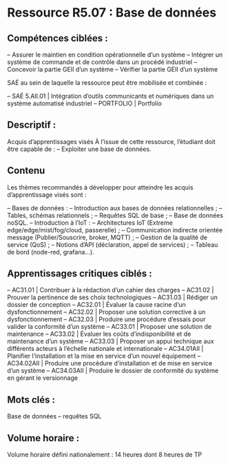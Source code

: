# Ressource R5.07 : Base de données

## Compétences ciblées :

– Assurer le maintien en condition opérationnelle d’un système
– Intégrer un système de commande et de contrôle dans un procédé industriel
– Concevoir la partie GEII d’un système
– Vérifier la partie GEII d’un système

SAÉ au sein de laquelle la ressource peut être mobilisée et combinée :

– SAÉ 5.AII.01 | Intégration d’outils communicants et numériques dans un système automatisé industriel
– PORTFOLIO | Portfolio

## Descriptif :

Acquis d’apprentissages visés
À l’issue de cette ressource, l’étudiant doit être capable de :
– Exploiter une base de données.

## Contenu

Les thèmes recommandés à développer pour atteindre les acquis d’apprentissage visés sont :

– Bases de données :
– Introduction aux bases de données relationnelles ;
– Tables, schémas relationnels ;
– Requêtes SQL de base ;
– Base de données noSQL.
– Introduction à l’IoT :
– Architectures IoT (Extreme edge/edge/mist/fog/cloud, passerelle) ;
– Communication indirecte orientée message (Publier/Souscrire, broker, MQTT) ;
– Gestion de la qualité de service (QoS) ;
– Notions d’API (déclaration, appel de services) ;
– Tableau de bord (node-red, grafana...).

## Apprentissages critiques ciblés :

– AC31.01 | Contribuer à la rédaction d’un cahier des charges
– AC31.02 | Prouver la pertinence de ses choix technologiques
– AC31.03 | Rédiger un dossier de conception
– AC32.01 | Évaluer la cause racine d’un dysfonctionnement
– AC32.02 | Proposer une solution corrective à un dysfonctionnement
– AC32.03 | Produire une procédure d’essais pour valider la conformité d’un système
– AC33.01 | Proposer une solution de maintenance
– AC33.02 | Évaluer les coûts d’indisponibilité et de maintenance d’un système
– AC33.03 | Proposer un appui technique aux différents acteurs à l’échelle nationale et internationale
– AC34.01AII | Planifier l’installation et la mise en service d’un nouvel équipement
– AC34.02AII | Produire une procédure d’installation et de mise en service d’un système
– AC34.03AII | Produire le dossier de conformité du système en gérant le versionnage

## Mots clés :

Base de données – requêtes SQL

## Volume horaire :

Volume horaire défini nationalement : 14 heures dont 8 heures de TP
